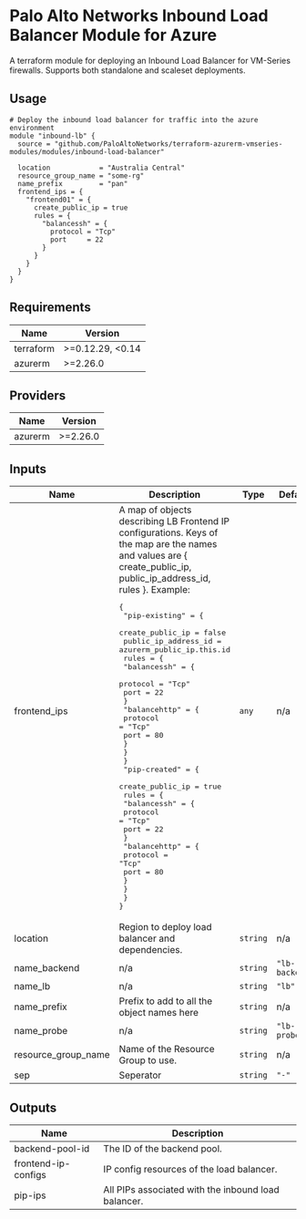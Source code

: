 # Palo Alto Networks Inbound Load Balancer Module for Azure

A terraform module for deploying an Inbound Load Balancer for VM-Series firewalls. Supports both standalone and scaleset deployments.

## Usage

```hcl
# Deploy the inbound load balancer for traffic into the azure environment
module "inbound-lb" {
  source = "github.com/PaloAltoNetworks/terraform-azurerm-vmseries-modules/modules/inbound-load-balancer"

  location            = "Australia Central"
  resource_group_name = "some-rg"
  name_prefix         = "pan"
  frontend_ips = {
    "frontend01" = {
      create_public_ip = true
      rules = {
        "balancessh" = {
          protocol = "Tcp"
          port     = 22
        }
      }
    }
  }
}
```

<!-- BEGINNING OF PRE-COMMIT-TERRAFORM DOCS HOOK -->
## Requirements

| Name | Version |
|------|---------|
| terraform | >=0.12.29, <0.14 |
| azurerm | >=2.26.0 |

## Providers

| Name | Version |
|------|---------|
| azurerm | >=2.26.0 |

## Inputs

| Name | Description | Type | Default | Required |
|------|-------------|------|---------|:--------:|
| frontend\_ips | A map of objects describing LB Frontend IP configurations. Keys of the map are the names and values are { create\_public\_ip, public\_ip\_address\_id, rules }. Example:<pre>{<br>  "pip-existing" = {<br>    create_public_ip     = false<br>    public_ip_address_id = azurerm_public_ip.this.id<br>    rules = {<br>      "balancessh" = {<br>        protocol = "Tcp"<br>        port     = 22<br>      }<br>      "balancehttp" = {<br>        protocol = "Tcp"<br>        port     = 80<br>      }<br>    }<br>  }<br>  "pip-created" = {<br>    create_public_ip = true<br>    rules = {<br>      "balancessh" = {<br>        protocol = "Tcp"<br>        port     = 22<br>      }<br>      "balancehttp" = {<br>        protocol = "Tcp"<br>        port     = 80<br>      }<br>    }<br>  }<br>}</pre> | `any` | n/a | yes |
| location | Region to deploy load balancer and dependencies. | `string` | n/a | yes |
| name\_backend | n/a | `string` | `"lb-backend"` | no |
| name\_lb | n/a | `string` | `"lb"` | no |
| name\_prefix | Prefix to add to all the object names here | `string` | n/a | yes |
| name\_probe | n/a | `string` | `"lb-probe"` | no |
| resource\_group\_name | Name of the Resource Group to use. | `string` | n/a | yes |
| sep | Seperator | `string` | `"-"` | no |

## Outputs

| Name | Description |
|------|-------------|
| backend-pool-id | The ID of the backend pool. |
| frontend-ip-configs | IP config resources of the load balancer. |
| pip-ips | All PIPs associated with the inbound load balancer. |

<!-- END OF PRE-COMMIT-TERRAFORM DOCS HOOK -->
